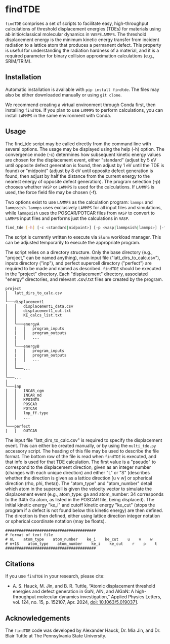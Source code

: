# findTDE
`findTDE` comprises a set of scripts to facilitate easy, high-throughput calculations of threshold displacement energies (TDEs) for materials using ab initio/classical molecular dynamics in `VASP`/`LAMMPS`. The threshold displacement energy is the minimum kinetic energy transfer from incident radiation to a lattice atom that produces a permanent defect. This property is useful for understanding the radiation hardness of a material, and it is a required parameter for binary collision approximation calculations (e.g., SRIM/TRIM).

## Installation
Automatic installation is available with `pip install findtde`. The files may also be either downloaded manually or using `git clone`.

We recommend creating a virtual environment through Conda first, then installing `findTDE`. If you plan to use `LAMMPS` to perform calculations, you can install `LAMMPS` in the same environment with Conda.

## Usage
The find_tde script may be called directly from the command line with several options. The usage may be displayed using the help (-h) option. The convergence mode (-c) determines how subsequent kinetic energy values are chosen for the displacement event, either "standard" (adjust by 5 eV until opposite defect generation is found, then adjust by 1 eV until the TDE is found) or "midpoint" (adjust by 8 eV until opposite defect generation is found, then adjust by half the distance from the current energy to the nearest energy of opposite defect generation). The program selection (-p) chooses whether `VASP` or `LAMMPS` is used for the calculations. If `LAMMPS` is used, the force field file may be chosen (-f).

Two options exist to use `LAMMPS` as the calculation program: `lammps` and `lammpsish`. `lammps` uses exclusively `LAMMPS` for all input files and simulations, while `lammpsish` uses the POSCAR/POTCAR files from `VASP` to convert to `LAMMPS` input files and performs just the calculations in `VASP`.

```bash
find_tde [-h] [-c <standard|midpoint>] [-p <vasp|lammpsish|lammps>] [-f <lmp_ff.type>]
```

The script is currently written to execute via `Slurm` workload manager. This can be adjusted temporarily to execute the appropriate program. 

The script relies on a directory structure. Only the base directory (e.g., "project," can be named anything), main input file ("latt_dirs_to_calc.csv"), inputs directory ("inp"), and perfect supercell directory ("perfect") are required to be made and named as described. `findTDE` should be executed in the "project" directory. Each "displacement" directory, associated "energy" directories, and relevant .csv/.txt files are created by the program.

```
project
│   latt_dirs_to_calc.csv   
│
└───displacement1
│   │   displacement1_data.csv
│   │   displacement1_out.txt
│   │   KE_calcs_list.txt
│   │
│   └───energyA
│   |   │   program_inputs
│   |   │   program_outputs
│   |   │   ...
│   │
│   └───energyB
│   |   │   program_inputs
│   |   │   program_outputs
│   |   │   ...
│   │
│   └───...
│
└───...
│   
└───inp
│   │   INCAR_cgm
│   │   INCAR_md
│   │   KPOINTS
│   │   POSCAR
│   │   POTCAR
│   │   lmp_ff.type
│   │   ...
│   
└───perfect
|   │   OUTCAR
```

The input file "latt_dirs_to_calc.csv" is required to specify the displacement event. This can either be created manually, or by using the `multi_tde.py` accessory script. The heading of this file may be used to describe the file format. The bottom row of the file is read when `findTDE` is executed, and that info is used for that TDE calculation. The first value is a "pseudo" to correspond to the displacement direction, given as an integer number (changes with each unique direction) and either "L" or "S" (describes whether the direction is given as a lattice direction \[u v w\] or spherical direction (rho, phi, theta)). The "atom_type" and "atom_number" detail which atom in the supercell is given the velocity vector to simulate the displacement event (e.g., atom_type: ga and atom_number: 34 corresponds to the 34th Ga atom, as listed in the POSCAR file, being displaced). The initial kinetic energy "ke_i" and cutoff kinetic energy "ke_cut" (stops the program if a defect is not found below this kinetic energy) are then defined. The direction is then defined, either using lattice direction integer notation or spherical coordinate notation (may be floats).

```
########################################
# format of text file
# nL    atom_type    atom_number    ke_i    ke_cut    u    v    w
# n+1S    atom_type    atom_number    ke_i    ke_cut    r    p    t
########################################
```

## Citations
If you use `findTDE` in your research, please cite:
* A. S. Hauck, M. Jin, and B. R. Tuttle, “Atomic displacement threshold energies and defect generation in GaN, AlN, and AlGaN: A high-throughput molecular dynamics investigation,” Applied Physics Letters, vol. 124, no. 15, p. 152107, Apr. 2024, [doi: 10.1063/5.0190371](https://doi.org/10.1063/5.0190371).

## Acknowledgements
The `findTDE` code was developed by Alexander Hauck, Dr. Mia Jin, and Dr. Blair Tuttle at The Pennsylvania State University.
